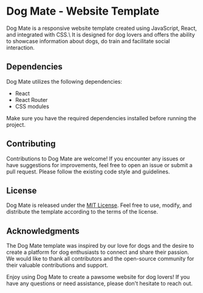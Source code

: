 # Dog Mate - Website Template


Dog Mate is a responsive website template created using JavaScript, React, and integrated with CSS.\\
It is designed for dog lovers and offers the ability to showcase information about dogs, do train and facilitate social interaction.


## Dependencies

Dog Mate utilizes the following dependencies:

- React 
- React Router 
- CSS modules 

Make sure you have the required dependencies installed before running the project.

## Contributing

Contributions to Dog Mate are welcome! If you encounter any issues or have suggestions for improvements, feel free to open an issue or submit a pull request. Please follow the existing code style and guidelines.

## License

Dog Mate is released under the [MIT License](LICENSE). Feel free to use, modify, and distribute the template according to the terms of the license.

## Acknowledgments

The Dog Mate template was inspired by our love for dogs and the desire to create a platform for dog enthusiasts to connect and share their passion. We would like to thank all contributors and the open-source community for their valuable contributions and support.

Enjoy using Dog Mate to create a pawsome website for dog lovers! If you have any questions or need assistance, please don't hesitate to reach out.
